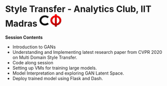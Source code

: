 # Style Transfer - Analytics Club, IIT Madras <img src="assets/cfi.png" width="70" height="40"/>

**Session Contents**

- Introduction to GANs
- Understanding and Implementing latest research paper from CVPR 2020 on Multi Domain Style Transfer.
- Code along session
- Setting up VMs for training large models. 
- Model Interpretation and exploring GAN Latent Space.
- Deploy trained model using Flask and Dash.